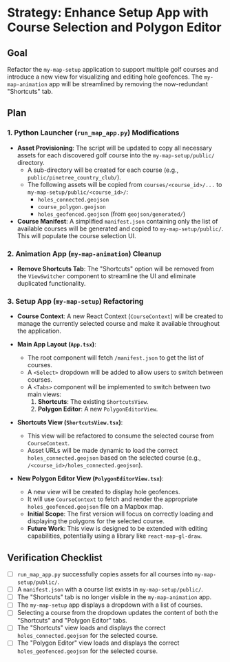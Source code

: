 # Strategy: Enhance Setup App with Course Selection and Polygon Editor

## Goal

Refactor the `my-map-setup` application to support multiple golf courses and introduce a new view for visualizing and editing hole geofences. The `my-map-animation` app will be streamlined by removing the now-redundant "Shortcuts" tab.

## Plan

### 1. Python Launcher (`run_map_app.py`) Modifications

- **Asset Provisioning**: The script will be updated to copy all necessary assets for each discovered golf course into the `my-map-setup/public/` directory.
  - A sub-directory will be created for each course (e.g., `public/pinetree_country_club/`).
  - The following assets will be copied from `courses/<course_id>/...` to `my-map-setup/public/<course_id>/`:
    - `holes_connected.geojson`
    - `course_polygon.geojson`
    - `holes_geofenced.geojson` (from `geojson/generated/`)
- **Course Manifest**: A simplified `manifest.json` containing only the list of available courses will be generated and copied to `my-map-setup/public/`. This will populate the course selection UI.

### 2. Animation App (`my-map-animation`) Cleanup

- **Remove Shortcuts Tab**: The "Shortcuts" option will be removed from the `ViewSwitcher` component to streamline the UI and eliminate duplicated functionality.

### 3. Setup App (`my-map-setup`) Refactoring

- **Course Context**: A new React Context (`CourseContext`) will be created to manage the currently selected course and make it available throughout the application.

- **Main App Layout (`App.tsx`)**:
  - The root component will fetch `/manifest.json` to get the list of courses.
  - A `<Select>` dropdown will be added to allow users to switch between courses.
  - A `<Tabs>` component will be implemented to switch between two main views:
    1.  **Shortcuts**: The existing `ShortcutsView`.
    2.  **Polygon Editor**: A new `PolygonEditorView`.

- **Shortcuts View (`ShortcutsView.tsx`)**:
  - This view will be refactored to consume the selected course from `CourseContext`.
  - Asset URLs will be made dynamic to load the correct `holes_connected.geojson` based on the selected course (e.g., `/<course_id>/holes_connected.geojson`).

- **New Polygon Editor View (`PolygonEditorView.tsx`)**:
  - A new view will be created to display hole geofences.
  - It will use `CourseContext` to fetch and render the appropriate `holes_geofenced.geojson` file on a Mapbox map.
  - **Initial Scope**: The first version will focus on correctly loading and displaying the polygons for the selected course.
  - **Future Work**: This view is designed to be extended with editing capabilities, potentially using a library like `react-map-gl-draw`.

## Verification Checklist

- [ ] `run_map_app.py` successfully copies assets for all courses into `my-map-setup/public/`.
- [ ] A `manifest.json` with a course list exists in `my-map-setup/public/`.
- [ ] The "Shortcuts" tab is no longer visible in the `my-map-animation` app.
- [ ] The `my-map-setup` app displays a dropdown with a list of courses.
- [ ] Selecting a course from the dropdown updates the content of both the "Shortcuts" and "Polygon Editor" tabs.
- [ ] The "Shortcuts" view loads and displays the correct `holes_connected.geojson` for the selected course.
- [ ] The "Polygon Editor" view loads and displays the correct `holes_geofenced.geojson` for the selected course.
